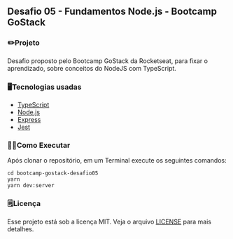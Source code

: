 ## Desafio 05 - Fundamentos Node.js - Bootcamp GoStack

### ✏️Projeto

Desafio proposto pelo Bootcamp GoStack da Rocketseat, para fixar o aprendizado, sobre conceitos do NodeJS com TypeScript.

### 🖥Tecnologias usadas

- [TypeScript](https://www.typescriptlang.org/)
- [Node.js](https://nodejs.org/en/)
- [Express](https://expressjs.com/)
- [Jest](https://jestjs.io/)

### 🏃‍♀️Como Executar

Após clonar o repositório, em um Terminal execute os seguintes comandos:

    cd bootcamp-gostack-desafio05
    yarn
    yarn dev:server

### 🗒Licença

Esse projeto está sob a licença MIT. Veja o arquivo [LICENSE](https://github.com/kayotimoteo/bootcamp-gostack-desafio05/blob/master/LICENSE) para mais detalhes.
